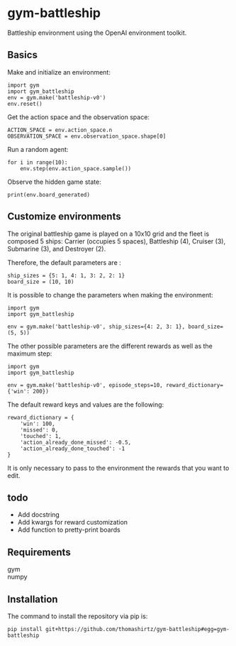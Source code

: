 # gym-battleship
Battleship environment using the OpenAI environment toolkit.

## Basics

Make and initialize an environment:
```
import gym
import gym_battleship
env = gym.make('battleship-v0')
env.reset()
```

Get the action space and the observation space:
```
ACTION_SPACE = env.action_space.n
OBSERVATION_SPACE = env.observation_space.shape[0]
```

Run a random agent:
```
for i in range(10):
    env.step(env.action_space.sample())
```

Observe the hidden game state:
```
print(env.board_generated)
```

## Customize environments

The original battleship game is played on a 10x10 grid and the fleet is composed 5 ships:  Carrier (occupies 5 spaces), Battleship (4), Cruiser (3), Submarine (3), and Destroyer (2).  

Therefore, the default parameters are :
```
ship_sizes = {5: 1, 4: 1, 3: 2, 2: 1}
board_size = (10, 10)
```

It is possible to change the parameters when making the environment:
```
import gym
import gym_battleship

env = gym.make('battleship-v0', ship_sizes={4: 2, 3: 1}, board_size=(5, 5))
```

The other possible parameters are the different rewards as well as the maximum step:
```
import gym
import gym_battleship

env = gym.make('battleship-v0', episode_steps=10, reward_dictionary={'win': 200})
```

The default reward keys and values are the following:
```
reward_dictionary = {
    'win': 100,
    'missed': 0,
    'touched': 1,
    'action_already_done_missed': -0.5,
    'action_already_done_touched': -1
}
```
It is only necessary to pass to the environment the rewards that you want to edit.

## todo

- Add docstring
- Add kwargs for reward customization
- Add function to pretty-print boards

## Requirements

gym  
numpy

## Installation

The command to install the repository via pip is:
```
pip install git+https://github.com/thomashirtz/gym-battleship#egg=gym-battleship
```
